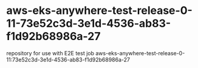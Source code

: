 # aws-eks-anywhere-test-release-0-11-73e52c3d-3e1d-4536-ab83-f1d92b68986a-27
repository for use with E2E test job aws-eks-anywhere-test-release-0-11:73e52c3d-3e1d-4536-ab83-f1d92b68986a-27
